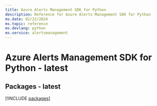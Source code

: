 ```yaml
---
title: Azure Alerts Management SDK for Python
description: Reference for Azure Alerts Management SDK for Python
ms.date: 02/22/2024
ms.topic: reference
ms.devlang: python
ms.service: alertsmanagement
---
```

# Azure Alerts Management SDK for Python - latest
## Packages - latest
[!INCLUDE [packages](alerts-management-index.md)]